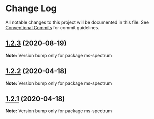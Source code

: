 # Change Log

All notable changes to this project will be documented in this file.
See [Conventional Commits](https://conventionalcommits.org) for commit guidelines.

## [1.2.3](https://github.com/cheminfo/molecular-formula/compare/ms-spectrum@1.2.2...ms-spectrum@1.2.3) (2020-08-19)

**Note:** Version bump only for package ms-spectrum





## [1.2.2](https://github.com/cheminfo/molecular-formula/compare/ms-spectrum@1.2.1...ms-spectrum@1.2.2) (2020-04-18)

**Note:** Version bump only for package ms-spectrum





## [1.2.1](https://github.com/cheminfo/molecular-formula/compare/ms-spectrum@1.2.0...ms-spectrum@1.2.1) (2020-04-18)

**Note:** Version bump only for package ms-spectrum
